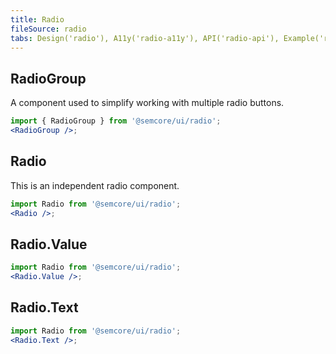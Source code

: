 ```yaml
---
title: Radio
fileSource: radio
tabs: Design('radio'), A11y('radio-a11y'), API('radio-api'), Example('radio-code'), Changelog('radio-changelog')
---
```


## RadioGroup

A component used to simplify working with multiple radio buttons.

```jsx
import { RadioGroup } from '@semcore/ui/radio';
<RadioGroup />;
```

<TypesView type="RadioGroupProps" :types={...types} />

## Radio

This is an independent radio component.

```jsx
import Radio from '@semcore/ui/radio';
<Radio />;
```

<TypesView type="RadioProps" :types={...types} />

## Radio.Value

```jsx
import Radio from '@semcore/ui/radio';
<Radio.Value />;
```

<TypesView type="RadioValueProps" :types={...types} />

## Radio.Text

```jsx
import Radio from '@semcore/ui/radio';
<Radio.Text />;
```

<script setup>import { data as types } from '@types.data.ts';</script>